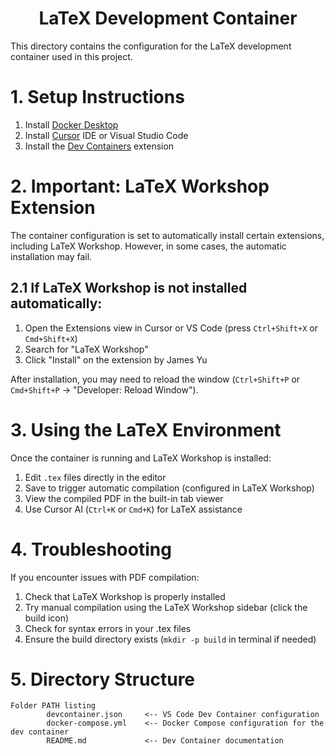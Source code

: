 <h1 align="center">LaTeX Development Container</h1>

This directory contains the configuration for the LaTeX development container used in this project.

# 1. Setup Instructions

1. Install [Docker Desktop](https://www.docker.com/products/docker-desktop/)
2. Install [Cursor](https://cursor.sh/) IDE or Visual Studio Code
3. Install the [Dev Containers](https://marketplace.visualstudio.com/items?itemName=ms-vscode-remote.remote-containers) extension

# 2. Important: LaTeX Workshop Extension

The container configuration is set to automatically install certain extensions, including LaTeX Workshop. However, in some cases, the automatic installation may fail.

## 2.1 If LaTeX Workshop is not installed automatically:

1. Open the Extensions view in Cursor or VS Code (press `Ctrl+Shift+X` or `Cmd+Shift+X`)
2. Search for "LaTeX Workshop"
3. Click "Install" on the extension by James Yu

After installation, you may need to reload the window (`Ctrl+Shift+P` or `Cmd+Shift+P` → "Developer: Reload Window").

# 3. Using the LaTeX Environment

Once the container is running and LaTeX Workshop is installed:

1. Edit `.tex` files directly in the editor
2. Save to trigger automatic compilation (configured in LaTeX Workshop)
3. View the compiled PDF in the built-in tab viewer
4. Use Cursor AI (`Ctrl+K` or `Cmd+K`) for LaTeX assistance

# 4. Troubleshooting

If you encounter issues with PDF compilation:

1. Check that LaTeX Workshop is properly installed
2. Try manual compilation using the LaTeX Workshop sidebar (click the build icon)
3. Check for syntax errors in your .tex files
4. Ensure the build directory exists (`mkdir -p build` in terminal if needed)

# 5. Directory Structure

```
Folder PATH listing
        devcontainer.json     <-- VS Code Dev Container configuration
        docker-compose.yml    <-- Docker Compose configuration for the dev container
        README.md             <-- Dev Container documentation
``` 
